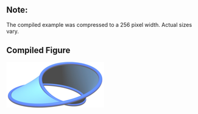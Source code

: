 Note:
-----

The compiled example was compressed to a 256
pixel width. Actual sizes vary.

Compiled Figure
---------------
![Example](Mobius_Strip.png)

